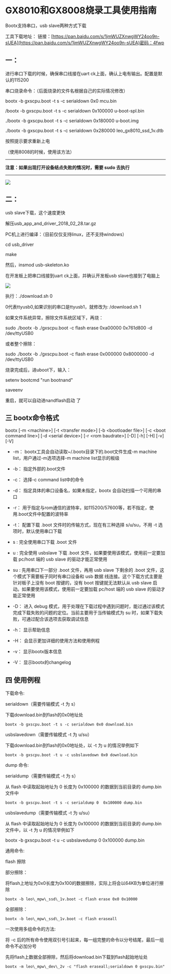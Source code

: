 # GX8010和GX8008烧录工具使用指南

Bootx支持串口，usb slave两种方式下载

工具下载地址： 链接：[https://pan.baidu.com/s/1jmWUZXnwgWY24oo9n-sUEA](https://pan.baidu.com/s/1jmWUZXnwgWY24oo9n-sUEA)密码：4fwp

  


## 一：

进行串口下载的时候，确保串口线接在uart ck上面，确认上电有输出。配置是默认的115200

串口烧录命令：（后面烧录的文件名根据自己的实际情况修改）

bootx -b gxscpu.boot -t s -c serialdown 0x0 mcu.bin

/bootx -b gxscpu.boot -t s -c serialdown 0x100000 u-boot-spl.bin

./bootx -b gxscpu.boot -t s -c serialdown 0x180000 u-boot.img

./bootx -b gxscpu.boot -t s -c serialdown 0x280000 leo\_gx8010\_ssd\_1v.dtb

按照提示要求重新上电

（使用8008的时候，使用该方法）

---

**注意：如果出现打开设备结点失败的情况时，需要 sudo 去执行**

---

![](https://13421398942.gitbooks.io/gx8010-gx8008/content/assets/1834706187.jpg)

## 二：

usb slave下载，这个速度更快

解压usb\_app\_and\_driver\_2018\_02\_28.tar.gz

PC机上进行编译：（目前仅仅支持linux，还不支持windows）

cd usb\_driver

make

然后，insmod usb-skeleton.ko

在开发板上把串口线接到uart ck上面，并确认开发板usb slave也接到了电脑上

![](https://13421398942.gitbooks.io/gx8010-gx8008/content/assets/2140618126.jpg)

执行：./download.sh 0

0代表ttyusb0,如果识别的串口是ttyusb1，就修改为: /download.sh 1

如果文件系统异常，擦除文件系统区域下，再烧：

sudo ./bootx -b ./gxscpu.boot -c flash erase 0xa00000 0x761d800 -d /dev/ttyUSB0

或者整个擦除：

sudo ./bootx -b ./gxscpu.boot -c flash erase 0x000000 0x8000000 -d /dev/ttyUSB0

  
烧录完成后，进uboot下，输入：

setenv bootcmd "run bootnand"

saveenv

重启，就可以自动进nandflash启动 了

  


## 三 bootx命令格式

bootx \[-m &lt;machine&gt;\] \[-t &lt;transfer mode&gt;\] \[-b &lt;bootloader file&gt;\] \[-c &lt;boot command line&gt;\] \[-d &lt;serial device&gt;\] \[-r &lt;rom baudrate&gt;\] \[-D\] \[-h\] \[-H\] \[-v\] \[-V\]

* -m： bootx工具会自动读取~/.bootx目录下的.boot文件生成-m machine list，用户通过-m选项选择-m machine list显示的板级

* -b： 指定外部的.boot文件

* -c： 选择-c command list中的命令

* -d： 指定具体的串口设备名，如果未指定，bootx 会自动扫描一个可用的串口

* -r： 用于指定与rom通信的波特率，如115200/57600等，若不指定，使用.boot文件中配置的波特率

* -t： 配置下载 .boot 文件时的传输方式，现在有三种选择 s/u/su，不用 -t 选项时，默认使用串口下载

* s : 完全使用串口下载 .boot 文件

* u : 完全使用 usbslave 下载 .boot 文件，如果要使用该模式，使用前一定要加载 pc/host 端的 usb slave 的驱动才能正常使用

* su : 先用串口下一部分 .boot 文件，再用 usb slave 下剩余的 .boot 文件，这个模式下需要板子同时有串口设备和 usb 数据 线连接。这个下载方式主要是针对板子上没有 boot 按键的，没有 boot 按键就无法默认从 usb slave 启动。如果要使用该模式，使用前一定要加载 pc/host 端的 usb slave 的驱动才能正常使用

* -D： 进入 debug 模式，用于处理在下载过程中遇到问题时，能过通过该模式完成下载失败的问题的定位。当前主要用于当传输模式为 su 时，如果下载失败，可通过配合该选项去获取调试信息

* -h： 显示帮助信息

* -H： 会显示更加详细的使用方法和使用例程

* -v： 显示bootx版本信息

* -V： 显示bootx的changelog

  


## 四 使用例程

下载命令:

serialdown（需要传输模式 -t 为 s）

下载download.bin到flash的0x0地址处

```
bootx -b gxscpu.boot -t s -c serialdown 0x0 download.bin

```

  
usbslavedown（需要传输模式 -t 为 u/su）

下载download.bin到flash的0x0地址处，以 -t 为 u 的情况举例如下

```
bootx -b gxscpu.boot -t u -c usbslavedown 0x0 download.bin

```

  
dump 命令:

serialdump（需要传输模式 -t 为 s）

从 flash 中读取起始地址为 0 长度为 0x100000 的数据到当前目录的 dump.bin 文件中

```
bootx -b gxscpu.boot -t s -c serialdump 0  0x100000 dump.bin

```

  
usbslavedump（需要传输模式 -t 为 u/su）

从 flash 中读取起始地址为 0 长度为 0x100000 的数据到当前目录的 dump.bin 文件中，以 -t 为 u 的情况举例如下

bootx -b gxscpu.boot -t u -c usbslavedump 0 0x100000 dump.bin

  
通用命令:

flash 擦除

部分擦除：

将flash上地址为0x0长度为0x100的数据擦除，实际上将会以64KB为单位进行擦除

```
bootx -b leo\_mpw\_ssd\_1v.boot -c flash erase 0x0 0x10000

```

  
全部擦除：

```
bootx -b leo\_mpw\_ssd\_1v.boot -c flash eraseall

```

一次使用多组命令的方法:

将 -c 后的所有命令使用双引号引起来，每一组完整的命令以分号结尾，最后一组命令不必加分号

先将flash上数据全部擦除，然后将download.bin下载到flash起始地址处

```
bootx -m leo\_mpw\_dev\_2v -c "flash eraseall;serialdown 0 gxscpu.bin"
```



